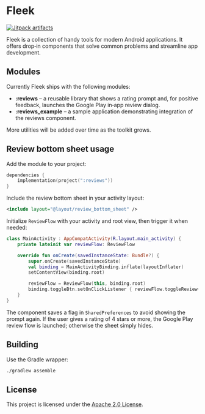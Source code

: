 # Fleek
[![Jitpack artifacts](https://img.shields.io/badge/jitpack.io-artifacts-orange?logo=jitpack)](https://jitpack.io/#vladignatyev/fleek)

Fleek is a collection of handy tools for modern Android applications. It offers drop‑in components that solve common problems and streamline app development.

## Modules
Currently Fleek ships with the following modules:
- **:reviews** – a reusable library that shows a rating prompt and, for positive feedback, launches the Google Play in‑app review dialog.
- **:reviews_example** – a sample application demonstrating integration of the reviews component.

More utilities will be added over time as the toolkit grows.

## Review bottom sheet usage
Add the module to your project:

```kotlin
dependencies {
    implementation(project(":reviews"))
}
```

Include the review bottom sheet in your activity layout:

```xml
<include layout="@layout/review_bottom_sheet" />
```

Initialize `ReviewFlow` with your activity and root view, then trigger it when needed:

```kotlin
class MainActivity : AppCompatActivity(R.layout.main_activity) {
    private lateinit var reviewFlow: ReviewFlow

    override fun onCreate(savedInstanceState: Bundle?) {
        super.onCreate(savedInstanceState)
        val binding = MainActivityBinding.inflate(layoutInflater)
        setContentView(binding.root)

        reviewFlow = ReviewFlow(this, binding.root)
        binding.toggleBtn.setOnClickListener { reviewFlow.toggleReview() }
    }
}
```

The component saves a flag in `SharedPreferences` to avoid showing the prompt again. If the user gives a rating of 4 stars or more, the Google Play review flow is launched; otherwise the sheet simply hides.

## Building
Use the Gradle wrapper:

```bash
./gradlew assemble
```

## License

This project is licensed under the [Apache 2.0 License](LICENSE).
